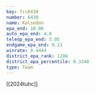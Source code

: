 ```yaml
---
key: frc6430
number: 6430
name: Kalsedon
epa_end: 10.06
auto_epa_end: 4.8
teleop_epa_end: 5.05
endgame_epa_end: 0.21
winrate: 0.4444
district_epa_rank: 1198
district_epa_percentile: 0.3348
type: Team
---
```

[[2024tuhc]]
